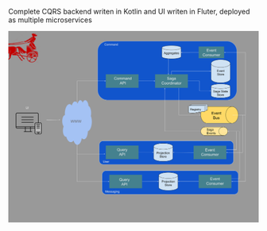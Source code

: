 
Complete CQRS backend writen in Kotlin and UI writen in Fluter, deployed as multiple microservices

![Alt text](./docs/Red%20Chariot%20CQRS%20Diagram.svg)
